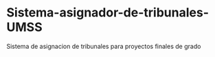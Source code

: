 # Sistema-asignador-de-tribunales-UMSS
Sistema de asignacion de tribunales para proyectos finales de grado
